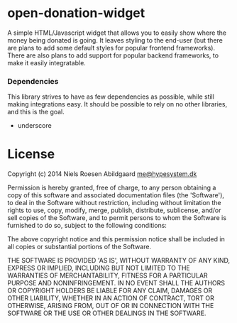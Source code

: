 open-donation-widget
====================

A simple HTML/Javascript widget that allows you to easily show where the money being donated is going.
It leaves styling to the end-user (but there are plans to add some default styles for popular frontend frameworks).
There are also plans to add support for popular backend frameworks, to make it easily integratable.

### Dependencies

This library strives to have as few dependencies as possible, while still making integrations easy.
It should be possible to rely on no other libraries, and this is the goal.

- underscore

License
=======

Copyright (c) 2014 Niels Roesen Abildgaard <me@hypesystem.dk>

Permission is hereby granted, free of charge, to any person obtaining a copy of this software and associated documentation files (the 'Software'), to deal in the Software without restriction, including without limitation the rights to use, copy, modify, merge, publish, distribute, sublicense, and/or sell copies of the Software, and to permit persons to whom the Software is furnished to do so, subject to the following conditions:

The above copyright notice and this permission notice shall be included in all copies or substantial portions of the Software.

THE SOFTWARE IS PROVIDED 'AS IS', WITHOUT WARRANTY OF ANY KIND, EXPRESS OR IMPLIED, INCLUDING BUT NOT LIMITED TO THE WARRANTIES OF MERCHANTABILITY, FITNESS FOR A PARTICULAR PURPOSE AND NONINFRINGEMENT. IN NO EVENT SHALL THE AUTHORS OR COPYRIGHT HOLDERS BE LIABLE FOR ANY CLAIM, DAMAGES OR OTHER LIABILITY, WHETHER IN AN ACTION OF CONTRACT, TORT OR OTHERWISE, ARISING FROM, OUT OF OR IN CONNECTION WITH THE SOFTWARE OR THE USE OR OTHER DEALINGS IN THE SOFTWARE.
